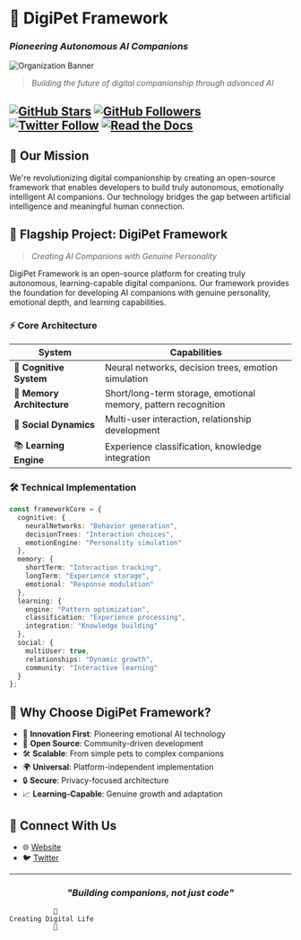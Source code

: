 # 🐾 DigiPet Framework
### *Pioneering Autonomous AI Companions*

![Organization Banner](https://github.com/apheelaleony/DigiPet-Framework/raw/main/public/og.png)

> *Building the future of digital companionship through advanced AI*

[![GitHub Stars](https://img.shields.io/github/stars/DigiPet-Framework?style=for-the-badge)](https://github.com/DigiPet-Framework)
[![GitHub Followers](https://img.shields.io/github/followers/DigiPet-Framework?style=for-the-badge)](https://github.com/DigiPet-Framework)
[![Twitter Follow](https://img.shields.io/twitter/follow/digipetfw?style=for-the-badge)](https://x.com/digipet_)
[![Read the Docs](https://img.shields.io/readthedocs/DigiPet-Framework?style=for-the-badge)](https://digipet.gitbook.io/docs)
---

## 🚀 Our Mission
We're revolutionizing digital companionship by creating an open-source framework that enables developers to build truly autonomous, emotionally intelligent AI companions. Our technology bridges the gap between artificial intelligence and meaningful human connection.

## 🌟 Flagship Project: DigiPet Framework
> *Creating AI Companions with Genuine Personality*

DigiPet Framework is an open-source platform for creating truly autonomous, learning-capable digital companions. Our framework provides the foundation for developing AI companions with genuine personality, emotional depth, and learning capabilities.

### ⚡ Core Architecture

<div align="center">

| System | Capabilities |
|---------|-------------|
| 🧠 **Cognitive System** | Neural networks, decision trees, emotion simulation |
| 💭 **Memory Architecture** | Short/long-term storage, emotional memory, pattern recognition |
| 🤝 **Social Dynamics** | Multi-user interaction, relationship development |
| 📚 **Learning Engine** | Experience classification, knowledge integration |

</div>

### 🛠️ Technical Implementation
```typescript
const frameworkCore = {
  cognitive: {
    neuralNetworks: "Behavior generation",
    decisionTrees: "Interaction choices",
    emotionEngine: "Personality simulation"
  },
  memory: {
    shortTerm: "Interaction tracking",
    longTerm: "Experience storage",
    emotional: "Response modulation"
  },
  learning: {
    engine: "Pattern optimization",
    classification: "Experience processing",
    integration: "Knowledge building"
  },
  social: {
    multiUser: true,
    relationships: "Dynamic growth",
    community: "Interactive learning"
  }
};
```

## 💫 Why Choose DigiPet Framework?

- 🔬 **Innovation First**: Pioneering emotional AI technology
- 🤝 **Open Source**: Community-driven development
- 🛠️ **Scalable**: From simple pets to complex companions
- 🌍 **Universal**: Platform-independent implementation
- 🔒 **Secure**: Privacy-focused architecture
- 📈 **Learning-Capable**: Genuine growth and adaptation


## 🤝 Connect With Us

- 🌐 [Website](https://digipet.ai)
- 🐦 [Twitter](https://x.com/digipet_)

---

<div align="center">

### *"Building companions, not just code"*

</div>

```ascii
           🐾
Creating Digital Life
           💫
```

